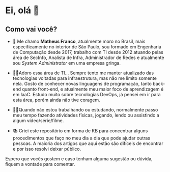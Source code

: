# Ei, olá 🤝

## Como vai você?

- 👦 Me chamo **Matheus Franco**, atualmente moro no Brasil, mais especificamente no interior de São Paulo, sou formado em Engenharia de Computação desde 2017, trabalho com TI desde 2012 atuando pelas área de SecInfo, Analista de Infra, Administrador de Redes e atualmente sou *System Administrator* em uma empresa gringa.

- 👨‍💻Adoro essa área de TI... Sempre tento me manter atualizado das tecnologias voltadas para infraestrutura, mas não me limito somente nela. Gosto de conhecer novas linguagens de programação, tanto back-end quanto front-end, e atualmente meu maior foco de aprendizagem é em IaaC. Estudo muito sobre tecnologias DevOps, já pensei em ir para esta área, porém ainda não tive coragem.

- 💆‍♂️Quando não estou trabalhando ou estudando, normalmente passo meu tempo fazendo atividades físicas, jogando, lendo ou assistindo a algum vídeo/série/filme.

- 📚 Criei este repositório em forma de KB para concentrar alguns procedimentos que faço no meu dia a dia que pode ajudar outras pessoas. A maioria dos artigos que aqui estão são difíceis de encontrar e por isso resolvi deixar público.

Espero que vocês gostem e caso tenham alguma sugestão ou dúvida, fiquem a vontade para comentar.
